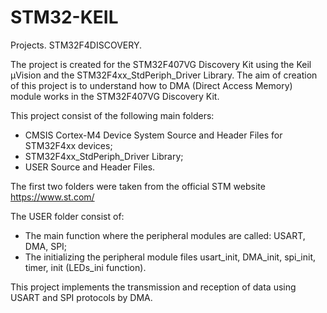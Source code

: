 # STM32-KEIL
Projects. STM32F4DISCOVERY.

The project is created for the STM32F407VG Discovery Kit using the Keil µVision and the STM32F4xx_StdPeriph_Driver Library.
The aim of creation of this project is to understand how to DMA (Direct Access Memory) module works in the STM32F407VG Discovery Kit.

This project consist of the following main folders:
- CMSIS Cortex-M4 Device System Source and Header Files for STM32F4xx devices;
- STM32F4xx_StdPeriph_Driver Library; 
- USER Source and Header Files.

The first two folders were taken from the official STM website https://www.st.com/

The USER folder consist of:
- The main function where the peripheral modules are called: USART, DMA, SPI;
- The initializing the peripheral module files usart_init, DMA_init, spi_init, timer, init (LEDs_ini function).

This project implements the transmission and reception of data using USART and SPI protocols by DMA.
